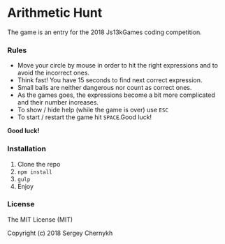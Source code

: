   # Arithmetic Hunt
  The game is an entry for the 2018 Js13kGames coding competition.
  
  ### Rules
  
- Move your circle by mouse in order to hit the right expressions and to avoid the incorrect ones.
- Think fast! You have 15 seconds to find next correct expression.
- Small balls are neither dangerous nor count as correct ones.
- As the games goes, the expressions become a bit more complicated and their number increases.
- To show / hide help (while the game is over) use ```ESC```
- To start / restart the game hit ```SPACE```.Good luck!

**Good luck!**

### Installation

1. Clone the repo
2. ```npm install```
3. ```gulp```
4. Enjoy

### License

The MIT License (MIT)

Copyright (c) 2018 Sergey Chernykh